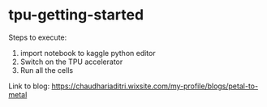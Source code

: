 # tpu-getting-started

Steps to execute:
1. import notebook to kaggle python editor
2. Switch on the TPU accelerator
3. Run all the cells
   
Link to blog: https://chaudhariaditri.wixsite.com/my-profile/blogs/petal-to-metal